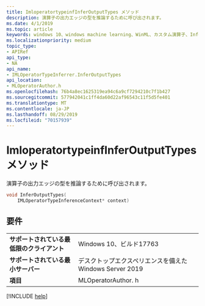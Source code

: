 ```yaml
---
title: ImloperatortypeinfInferOutputTypes メソッド
description: 演算子の出力エッジの型を推論するために呼び出されます。
ms.date: 4/1/2019
ms.topic: article
keywords: windows 10、windows machine learning、WinML、カスタム演算子、InferOutputTypes
ms.localizationpriority: medium
topic_type:
- APIRef
api_type:
- NA
api_name:
- IMLOperatorTypeInferrer.InferOutputTypes
api_location:
- MLOperatorAuthor.h
ms.openlocfilehash: 76b4a8ec1625319ea94c6a9cf7294210c7f1b427
ms.sourcegitcommit: 577942041c1ff4da60d22af96543c11f5d5fe401
ms.translationtype: MT
ms.contentlocale: ja-JP
ms.lasthandoff: 08/29/2019
ms.locfileid: "70157939"
---
```

# <a name="imloperatortypeinferrerinferoutputtypes-method"></a>ImloperatortypeinfInferOutputTypes メソッド

演算子の出力エッジの型を推論するために呼び出されます。

```cpp
void InferOutputTypes(
    IMLOperatorTypeInferenceContext* context)
```

## <a name="requirements"></a>要件

| | |
|-|-|
| **サポートされている最低限のクライアント** | Windows 10、ビルド17763 |
| **サポートされている最小サーバー** | デスクトップエクスペリエンスを備えた Windows Server 2019 |
| **項目** | MLOperatorAuthor. h |

[!INCLUDE [help](../../includes/get-help.md)]
